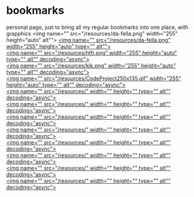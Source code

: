 # bookmarks
personal page, just to bring all my regular bookmarks into one place, with grapphics
<img name="" src="/resources/da-fella.png" width="255" height="auto" alt"">
<a href="" target="_blank"><img name="" src="/resources/da-fella.png" width="255" height="auto" type="" alt""></a><br>
<a href="" target="_blank"><img name="" src="/resources/htfr.png" width="255" height="auto" type="" alt"" decoding="async"></a><br>
<a href="" target="_blank"><img name="" src="/resources/kik.png" width="255" height="auto" type="" alt"" decoding="async"></a><br>
<a href="" target="_blank"><img name="" src="/resources/CodeProject250x135.gif" width="255" height="auto" type="" alt"" decoding="async"></a><br>
<a href="" target="_blank"><img name="" src="/resources/" width="" height="" type="" alt"" decoding="async"></a><br>
<a href="" target="_blank"><img name="" src="/resources/" width="" height="" type="" alt"" decoding="async"></a><br>
<a href="" target="_blank"><img name="" src="/resources/" width="" height="" type="" alt"" decoding="async"></a><br>
<a href="" target="_blank"><img name="" src="/resources/" width="" height="" type="" alt"" decoding="async"></a><br>
<a href="" target="_blank"><img name="" src="/resources/" width="" height="" type="" alt"" decoding="async"></a><br>
<a href="" target="_blank"><img name="" src="/resources/" width="" height="" type="" alt"" decoding="async"></a><br>
<a href="" target="_blank"><img name="" src="/resources/" width="" height="" type="" alt"" decoding="async"></a><br>
<a href="" target="_blank"><img name="" src="/resources/" width="" height="" type="" alt"" decoding="async"></a><br>









